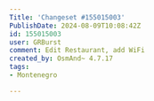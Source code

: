 ```yaml
---
Title: 'Changeset #155015003'
PublishDate: 2024-08-09T10:08:42Z
id: 155015003
user: GRBurst
comment: Edit Restaurant, add WiFi
created_by: OsmAnd~ 4.7.17
tags:
- Montenegro

---
```

